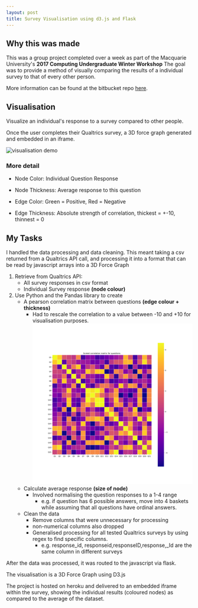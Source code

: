 ```yaml
---
layout: post
title: Survey Visualisation using d3.js and Flask
---
```


## Why this was made
This was a group project completed over a week as part of the Macquarie University's **2017 Computing Undergraduate Winter Workshop**
The goal was to provide a method of visually comparing the results of a individual survey to that of every other person.

More information can be found at the bitbucket repo [here](https://bitbucket.org/altmattr/personalised-correlation/src/master/).

## Visualisation
Visualize an individual's response to a survey compared to other people.

Once the user completes their Qualtrics survey, a 3D force graph generated and embedded in an iframe.

![visualisation demo](/images/d3-vis/vis-screen.png)

[^Fig. 1:]: Visualisation demo run locally with cursor hovering over a node
[^Node:]: Question
[^Edges:]: Correlation between questions.

### More detail
- Node Color: Individual Question Response
- Node Thickness: Average response to this question

- Edge Color: Green = Positive, Red = Negative
- Edge Thickness: Absolute strength of correlation, thickest = +-10, thinnest = 0


## My Tasks
I handled the data processing and data cleaning. 
This meant taking a csv returned from a Qualtrics API call, and processing it into a format that can be read by javascript arrays into a 3D Force Graph

1. Retrieve from Qualtrics API:
   - All survey responses in csv format
   - Individual Survey response **(node colour)**
2. Use Python and the Pandas library to create 
   - A pearson correlation matrix between questions **(edge colour + thickness)**
     - Had to rescale the correlation to a value between -10 and +10 for visualisation purposes.
		![Correlation matrix heatmap](/images/d3-vis/svm_conf.png)
		[^Fig. 2]: Example pearson correlation heatmap for all demo questions. 
	 
   - Calculate average response **(size of node)**
     - Involved normalising the question responses to a 1-4 range
       - e.g. if question has 6 possible answers, move into 4 baskets while assuming that all questions have ordinal answers.
   - Clean the data
     - Remove columns that were unnecessary for processing
     - non-numerical columns also dropped  
     - Generalised processing for all tested Qualtrics surveys by using regex to find specific columns. 
		- e.g. response_id, responseid,responseID,response,_Id are the same column in different surveys

After the data was processed, it was routed to the javascript via flask.

The visualisation is a 3D Force Graph using D3.js

The project is hosted on heroku and delivered to an embedded iframe within the survey, showing the individual results (coloured nodes) as compared to the average of the dataset.

